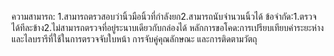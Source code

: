 ความสามารถ: 1.สามารถตรวสอบว่านิ้วมือนิ้วที่กำลังยก2.สามารถนับจำนวนนิ้วได้
ข้อจำกัด:1.ตรวจได้ทีละข้าง2.ไม่สามารถตรวจที่อยู่ระนาบเดียวกับกล่องได้
หลักการขอโคด:การเปรียบเทียบค่าระยะห่างและไลบรารีที่ใช้ในการตรวจจับใบหน้า การจับคู่คุณลักษณะ และการติดตามวัตถุ                                     